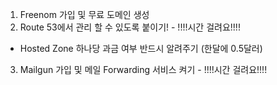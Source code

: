 1. Freenom 가입 및 무료 도메인 생성
2. Route 53에서 관리 할 수 있도록 붙이기! - !!!!시간 걸려요!!!!
- Hosted Zone 하나당 과금 여부 반드시 알려주기 (한달에 0.5달러)
3. Mailgun 가입 및 메일 Forwarding 서비스 켜기 - !!!!시간 걸려요!!!!